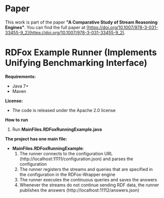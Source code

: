 # Paper
This work is part of the paper **"A Comparative Study of Stream Reasoning Engines"**. You can find the full paper at [https://doi.org/10.1007/978-3-031-33455-9_2](https://doi.org/10.1007/978-3-031-33455-9_2).

RDFox Example Runner (Implements Unifying Benchmarking Interface)
===================
**Requirements:**
 * Java 7+
 * Maven

**License:**
 * The code is released under the Apache 2.0 license

**How to run**
1. Run **MainFiles.RDFoxRunningExample.java**

**The project has one main file:**
* **MainFiles.RDFoxRunningExample**:
   1. The runner connects to the configuration URL (http://localhost:11111/configuration.json) and parses the configuration 
   2. The runner registers the streams and queries that are specified in the configuration in the RDFox-Wrapper engine 
   3. The runner executes the continuous queries and saves the answers
   4. Whenever the streams do not continue sending RDF data, the runner publishes the answers (http://localhost:11112/answers.json)
